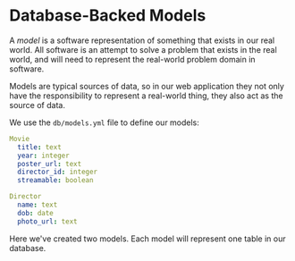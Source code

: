 # Database-Backed Models

A _model_ is a software representation of something that exists
in our real world.  All software is an attempt to solve a problem
that exists in the real world, and will need to represent the
real-world problem domain in software.

Models are typical sources of data, so in our web application
they not only have the responsibility to represent a real-world
thing, they also act as the source of data.

We use the `db/models.yml` file to define our models:

``` yml
Movie
  title: text
  year: integer
  poster_url: text
  director_id: integer
  streamable: boolean

Director
  name: text
  dob: date
  photo_url: text
```

Here we've created two models.  Each model will represent one
table in our database.
